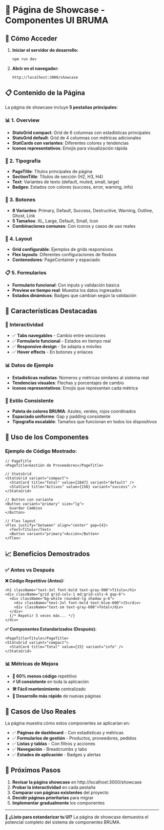 # 🎨 **Página de Showcase - Componentes UI BRUMA**

## 🚀 **Cómo Acceder**

1. **Iniciar el servidor de desarrollo:**
   ```bash
   npm run dev
   ```

2. **Abrir en el navegador:**
   ```
   http://localhost:3000/showcase
   ```

## 📋 **Contenido de la Página**

La página de showcase incluye **5 pestañas principales**:

### **📊 1. Overview**
- **StatsGrid compact**: Grid de 6 columnas con estadísticas principales
- **StatsGrid default**: Grid de 4 columnas con métricas adicionales
- **StatCards con variantes**: Diferentes colores y tendencias
- **Iconos representativos**: Emojis para visualización rápida

### **📝 2. Tipografía** 
- **PageTitle**: Títulos principales de página
- **SectionTitle**: Títulos de sección (H2, H3, H4)
- **Text**: Variantes de texto (default, muted, small, large)
- **Badges**: Estados con colores (success, error, warning, info)

### **🎨 3. Botones**
- **8 Variantes**: Primary, Default, Success, Destructive, Warning, Outline, Ghost, Link
- **5 Tamaños**: XL, Large, Default, Small, Icon
- **Combinaciones comunes**: Con iconos y casos de uso reales

### **📐 4. Layout**
- **Grid configurable**: Ejemplos de grids responsivos
- **Flex layouts**: Diferentes configuraciones de flexbox
- **Contenedores**: PageContainer y espaciado

### **📋 5. Formularios**
- **Formulario funcional**: Con inputs y validación básica
- **Preview en tiempo real**: Muestra los datos ingresados
- **Estados dinámicos**: Badges que cambian según la validación

## 🎯 **Características Destacadas**

### **🔄 Interactividad**
- ✅ **Tabs navegables** - Cambio entre secciones
- ✅ **Formulario funcional** - Estados en tiempo real
- ✅ **Responsive design** - Se adapta a móviles
- ✅ **Hover effects** - En botones y enlaces

### **📊 Datos de Ejemplo**
- **Estadísticas realistas**: Números y métricas similares al sistema real
- **Tendencias visuales**: Flechas y porcentajes de cambio
- **Iconos representativos**: Emojis que representan cada métrica

### **🎨 Estilo Consistente**
- **Paleta de colores BRUMA**: Azules, verdes, rojos coordinados
- **Espaciado uniforme**: Gap y padding consistente
- **Tipografía escalable**: Tamaños que funcionan en todos los dispositivos

## 🔧 **Uso de los Componentes**

### **Ejemplo de Código Mostrado:**

```tsx
// PageTitle
<PageTitle>Gestión de Proveedores</PageTitle>

// StatsGrid
<StatsGrid variant="compact">
  <StatCard title="Total" value={2847} variant="default" />
  <StatCard title="Activos" value={156} variant="success" />
</StatsGrid>

// Button con variante
<Button variant="primary" size="lg">
  Guardar Cambios
</Button>

// Flex layout
<Flex justify="between" align="center" gap={4}>
  <Text>Título</Text>
  <Button variant="primary">Acción</Button>
</Flex>
```

## 📈 **Beneficios Demostrados**

### **✅ Antes vs Después**

**❌ Código Repetitivo (Antes):**
```tsx
<h1 className="text-3xl font-bold text-gray-900">Título</h1>
<div className="grid grid-cols-1 md:grid-cols-6 gap-6">
  <div className="bg-white rounded-lg shadow p-6">
    <div className="text-2xl font-bold text-blue-600">15</div>
    <div className="text-sm text-gray-600">Total</div>
  </div>
  {/* Repetir 5 veces más... */}
</div>
```

**✅ Componentes Estandarizados (Después):**
```tsx
<PageTitle>Título</PageTitle>
<StatsGrid variant="compact">
  <StatCard title="Total" value={15} variant="info" />
</StatsGrid>
```

### **📊 Métricas de Mejora**
- **🔻 60% menos código** repetitivo
- **⚡ UI consistente** en toda la aplicación
- **🛠 Fácil mantenimiento** centralizado
- **🚀 Desarrollo más rápido** de nuevas páginas

## 🎨 **Casos de Uso Reales**

La página muestra cómo estos componentes se aplicarían en:

- ✅ **Páginas de dashboard** - Con estadísticas y métricas
- ✅ **Formularios de gestión** - Productos, proveedores, pedidos
- ✅ **Listas y tablas** - Con filtros y acciones
- ✅ **Navegación** - Breadcrumbs y tabs
- ✅ **Estados de aplicación** - Badges y alertas

## 🚀 **Próximos Pasos**

1. **Revisar la página showcase** en http://localhost:3000/showcase
2. **Probar la interactividad** en cada pestaña
3. **Comparar con páginas existentes** del proyecto
4. **Decidir páginas prioritarias** para migrar
5. **Implementar gradualmente** los componentes

---

**🎯 ¿Listo para estandarizar tu UI?** La página de showcase demuestra el potencial completo del sistema de componentes BRUMA.
